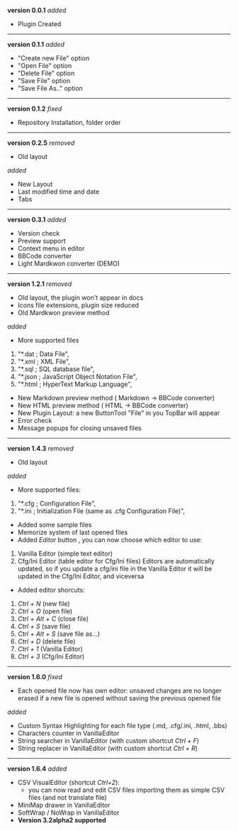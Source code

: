 **version 0.0.1**
*added*
- Plugin Created

-----------------------

**version 0.1.1**
*added*
- "Create new File" option
- "Open File" option
- "Delete File" option
- "Save File" option
- "Save File As.." option

-----------------------

**version 0.1.2**
*fixed*
- Repository Installation, folder order

-----------------------

**version 0.2.5**
*removed*
- Old layout

*added*
- New Layout
- Last modified time and date
- Tabs

-----------------------

**version 0.3.1**
*added*
- Version check
- Preview support
- Context menu in editor
- BBCode converter
- Light Mardkwon converter (DEMO)

-----------------------

**version 1.2.1**
*removed*
- Old layout, the plugin won't appear in docs
- Icons file extensions, plugin size reduced
- Old Mardkwon preview method

*added*
- More supported files
1. "*.dat ; Data File",
2. "*.xml ; XML File",
3. "*.sql ; SQL database file",
4. "*.json ; JavaScript Object Notation File",
5. "*.html ; HyperText Markup Language",
- New Markdown preview method ( Markdown -> BBCode converter)
- New HTML preview method ( HTML  -> BBCode converter)
- New Plugin Layout: a new ButtonTool "File" in you TopBar will appear
- Error check
- Message popups for closing unsaved files

-----------------------

**version 1.4.3**
*removed*
- Old layout

*added*
- More supported files:
1. "*.cfg ; Configuration File",
2. "*.ini ; Initialization File (same as .cfg Configuration File)",
- Added some sample files
- Memorize system of last opened files
- Added *Editor* button , you can now choose which editor to use:
1. Vanilla Editor (simple text editor)
2. Cfg/Ini Editor (table editor for Cfg/Ini files)
		Editors are automatically updated, so if you update a cfg/ini file in the Vanilla Editor it will be updated in the Cfg/Ini Editor, and viceversa
- Added editor shorcuts:
1. *Ctrl + N* (new file)
2. *Ctrl + O* (open file)
3. *Ctrl + Alt + C* (close file)
4. *Ctrl + S* (save file)
5. *Ctrl + Alt + S* (save file as...)
6. *Ctrl + D* (delete file)
7. *Ctrl + 1* (Vanilla Editor)
8. *Ctrl + 3* (Cfg/Ini Editor)

-----------------------

**version 1.6.0**
*fixed*
- Each opened file now has own editor: unsaved changes are no longer erased if a new file is opened without saving the previous opened file

*added*
- Custom Syntax Highlighting for each file type (.md, .cfg/.ini, .html, .bbs)
- Characters counter in VanillaEditor
- String searcher in VanillaEditor (with custom shortcut *Ctrl + F*)
- String replacer in VanillaEditor (with custom shortcut *Ctrl + R*)

-----------------------

**version 1.6.4**
*added*
- CSV VisualEditor (shortcut *Ctrl+2*):
	- you can now read and edit CSV files importing them as simple CSV files (and not translate file)
- MiniMap drawer in VanillaEditor
- SoftWrap / NoWrap in VanillaEditor
- **Version 3.2alpha2 supported**

